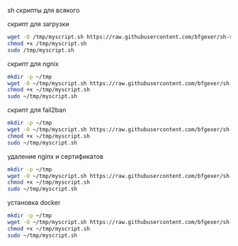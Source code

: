 sh скрипты для всякого

скрипт для загрузки

```bash
wget -O /tmp/myscript.sh https://raw.githubusercontent.com/bfgexer/sh-scripts/refs/heads/main/scripts/first_script.sh
chmod +x /tmp/myscript.sh
sudo /tmp/myscript.sh
```

скрипт для ngnix

```bash
mkdir -p ~/tmp
wget -O ~/tmp/myscript.sh https://raw.githubusercontent.com/bfgexer/sh-scripts/refs/heads/main/scripts/nginx_install.sh
chmod +x ~/tmp/myscript.sh
sudo ~/tmp/myscript.sh
```

скрипт для fail2ban

```bash
mkdir -p ~/tmp
wget -O ~/tmp/myscript.sh https://raw.githubusercontent.com/bfgexer/sh-scripts/refs/heads/main/scripts/fail2ban_install.sh
chmod +x ~/tmp/myscript.sh
sudo ~/tmp/myscript.sh
```

удаление nginx и сертификатов

```bash
mkdir -p ~/tmp
wget -O ~/tmp/myscript.sh https://raw.githubusercontent.com/bfgexer/sh-scripts/refs/heads/main/scripts/remove_nginx_certbot.sh
chmod +x ~/tmp/myscript.sh
sudo ~/tmp/myscript.sh
```

установка docker

```bash
mkdir -p ~/tmp
wget -O ~/tmp/myscript.sh https://raw.githubusercontent.com/bfgexer/sh-scripts/refs/heads/main/scripts/docker_install.sh
chmod +x ~/tmp/myscript.sh
sudo ~/tmp/myscript.sh
```
